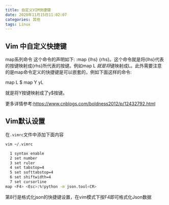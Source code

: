 ```yaml
---
title: 自定义VIM快捷键
date: 2020年11月15日11:02:07
categories: 其他
tags: Linux
---
```


## Vim 中自定义快捷键

map系列命令
这个命令的声明如下: :map {lhs} {rhs}。这个命令就是将{lhs}代表的按键映射成{rhs}所代表的按键。例如map L $就是将$键映射成L。此外需要注意的是map命令定义的快捷键是可以嵌套的，例如下面这样的命令:

map L $
map Y yL

就是将Y按键映射成了y$按键。

更多详情参考:https://www.cnblogs.com/boldness2012/p/12432792.html

## Vim默认设置

在``.vimrc``文件中添加下面内容


```bash
vim ~/.vimrc

  1 syntax enable                                                                                                           
  2 set number
  3 set ruler
  4 set tabstop=4
  5 set softtabstop=4
  6 set shiftwidth=4
  7 set cursorline
map <F4> <Esc>:%!python -m json.tool<CR>
```


第8行是格式化json的快捷键设置，在vim模式下按F4即可格式化Json数据



